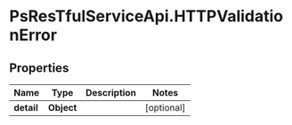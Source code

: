 # PsResTfulServiceApi.HTTPValidationError

## Properties
Name | Type | Description | Notes
------------ | ------------- | ------------- | -------------
**detail** | **Object** |  | [optional] 
